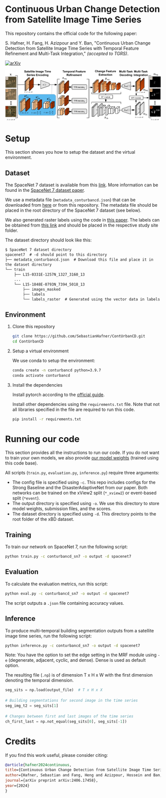 # Continuous Urban Change Detection from Satellite Image Time Series

This repository contains the official code for the following paper:

S. Hafner, H. Fang, H. Azizpour and Y. Ban, "Continuous Urban Change Detection from Satellite Image Time Series with Temporal Feature Refinement and Multi-Task Integration," *(accepted to TGRS)*.

[![arXiv](https://img.shields.io/badge/arXiv-2406.17458-b31b1b.svg)](https://arxiv.org/abs/2406.17458)



![overview](figures/overview.jpg)




# Setup

This section shows you how to setup the dataset and the virtual environment.

## Dataset

The SpaceNet 7 dataset is available from this [link](https://spacenet.ai/sn7-challenge/). More information can be found in the [SpaceNet 7 dataset paper](https://openaccess.thecvf.com/content/CVPR2021/html/Van_Etten_The_Multi-Temporal_Urban_Development_SpaceNet_Dataset_CVPR_2021_paper.html).

We use a metadata file (`metadata_conturbancd.json`) that can be downloaded from [here](https://drive.google.com/file/d/1wzRZ9iS2lOu24OArkG5n5tQaNrRQ6As6/view?usp=drive_link) or from this repository. The metadata file should be placed in the root directory of the SpaceNet 7 dataset (see below). 

We also generated raster labels using the code in [this paper](https://doi.org/10.1109/IGARSS46834.2022.9883982). The labels can be obtained from [this link](https://drive.google.com/file/d/1ZHcZ0qfcymBJ4_hHcpDz6UpwvOiRZccB/view?usp=sharing) and should be placed in the respective study site folder.

The dataset directory should look like this:

```
$ SpaceNet 7 dataset directory
spacenet7  # -d should point to this directory
├── metadata_conturbancd.json  # Download this file and place it in the dataset directory
└── train
    ├── L15-0331E-1257N_1327_3160_13
    ...
    └── L15-1848E-0793N_7394_5018_13
        ├── images_masked
        ├── labels
        └── labels_raster  # Generated using the vector data in labels
```



## Environment

1. Clone this repository

    ```bash
    git clone https://github.com/SebastianHafner/ContUrbanCD.git
    cd ContUrbanCD
    ```

2. Setup a virtual environment

    We use conda to setup the environment:
    ```bash
    conda create -n conturbancd python=3.9.7
    conda activate conturbancd
   ```

3. Install the dependencies
    
    Install pytorch according to the [official guide](https://pytorch.org/get-started/locally/).
    
    Install other dependencies using the `requirements.txt` file. Note that not all libraries specified in the file are required to run this code.
    ```bash
    pip install -r requirements.txt
   ```



# Running our code

This section provides all the instructions to run our code. If you do not want to train your own models, we also provide [our model weights](https://drive.google.com/drive/folders/1GA4_GM4li-K8gpCltFjM0x0W46k7iol5?usp=sharing) (trained using this code base).

All scripts (`train.py`, `evaluation.py`, `inference.py`) require three arguments:
- The config file is specified using `-c`. This repo includes configs for the Strong Baseline and the DisasterAdaptiveNet from our paper. Both networks can be trained on the xView2 split (`*_xview2`) or event-based split (`*event`). 
- The output directory is specified using `-o`. We use this directory to store model weights, submission files, and the scores.
- The dataset directory is specified using `-d`. This directory points to the root folder of the xBD dataset.


## Training

To train our network on SpaceNet 7, run the following script:
 ```bash
 python train.py -c conturbancd_sn7 -o output -d spacenet7
 ```


## Evaluation

To calculate the evaluation metrics, run this script:
 ```bash
 python eval.py -c conturbancd_sn7 -o output -d spacenet7
 ```

The script outputs a `.json` file containing accuracy values.


## Inference

To produce multi-temporal building segmentation outputs from a satellite image time series, run the following script:

 ```bash
 python inference.py -c conturbancd_sn7 -o output -d spacenet7
 ```

Note: You have the option to set the edge setting in the MRF module using `-e` (degenerate, adjacent, cyclic, and dense). Dense is used as default option.

The resulting file (`.np`) is of dimension T x H x W with the first dimension denoting the temporal dimension.

```python
seg_sits = np.load(output_file)  # T x H x X

# Building segmentations for second image in the time series
seg_img_t2 = seg_sits[1]

# Changes between first and last images of the time series
ch_first_last = np.not_equal(seg_sits[0], seg_sits[-1])
```

# Credits

If you find this work useful, please consider citing:



  ```bibtex
@article{hafner2024continuous,
  title={Continuous Urban Change Detection from Satellite Image Time Series with Temporal Feature Refinement and Multi-Task Integration},
  author={Hafner, Sebastian and Fang, Heng and Azizpour, Hossein and Ban, Yifang},
  journal={arXiv preprint arXiv:2406.17458},
  year={2024}
}
  ```
  